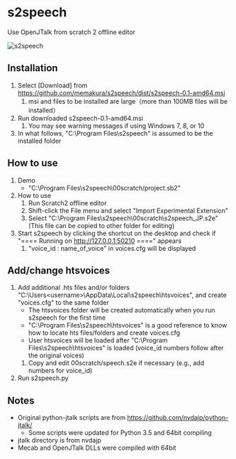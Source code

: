 # s2speech
Use OpenJTalk from scratch 2 offline editor

![s2speech](https://github.com/memakura/s2speech/images/ScratchSpeechSynth.png)

## Installation
1. Select [Download] from https://github.com/memakura/s2speech/dist/s2speech-0.1-amd64.msi
    1. msi and files to be installed are large（more than 100MB files will be installed）
1. Run downloaded s2speech-0.1-amd64.msi
    1. You may see warning messages if using Windows 7, 8, or 10
1. In what follows, "C:\Program Files\s2speech" is assumed to be the installed folder


## How to use
1. Demo
    - "C:\Program Files\s2speech\00scratch/project.sb2"
1. How to use
    1. Run Scratch2 offline editor
    1. Shift-click the File menu and select "Import Experimental Extension"
    1. Select "C:\Program Files\s2speech\00scratch\s2speech_JP.s2e" (This file can be copied to other folder for editing)
1. Start s2speech by clicking the shortcut on the desktop and check if "==== Running on http://127.0.0.1:50210 ====" appears
    1. "voice_id : name_of_voice" in voices.cfg will be displayed

## Add/change htsvoices
1. Add additional .hts files and/or folders "C:\Users\<username>\AppData\Local\s2speech\htsvoices", and create "voices.cfg" to the same folder
    - The htsvoices folder will be created automatically when you run s2speech for the first time
    - "C:\Program Files\s2speech\htsvoices" is a good reference to know how to locate hts files/folders and create voices.cfg
    - User htsvoices will be loaded after "C:\Program Files\s2speech\htsvoices" is loaded (voice_id numbers follow after the original voices)
    1. Copy and edit 00scratch/speech.s2e if necessary (e.g., add numbers for voice_id)
1. Run s2speech.py

## Notes
- Original python-jtalk scripts are from https://github.com/nvdajp/python-jtalk/
    - Some scripts were updated for Python 3.5 and 64bit compiling
- jtalk directory is from nvdajp
- Mecab and OpenJTalk DLLs were compiled with 64bit
